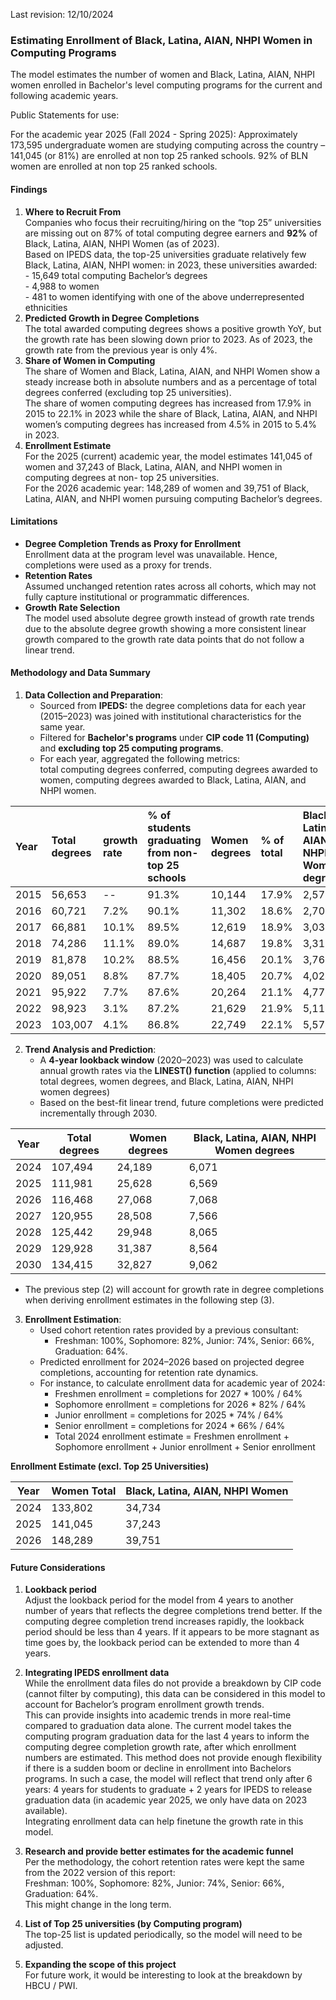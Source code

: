 Last revision: 12/10/2024

### **Estimating Enrollment of Black, Latina, AIAN, NHPI Women in Computing Programs**

The model estimates the number of women and Black, Latina, AIAN, NHPI women enrolled in Bachelor's level computing programs for the current and following academic years.

Public Statements for use: 

For the academic year 2025 (Fall 2024 \- Spring 2025): Approximately 173,595 undergraduate women are studying computing across the country – 141,045 (or 81%) are enrolled at non top 25 ranked schools.  92% of BLN women are enrolled at non top 25 ranked schools.

#### **Findings**

1. **Where to Recruit From**  
   Companies who focus their recruiting/hiring on the “top 25” universities are missing out on 87% of total computing degree earners and **92%** of Black, Latina, AIAN, NHPI Women (as of 2023).  
   Based on IPEDS data, the top-25 universities graduate relatively few Black, Latina, AIAN, NHPI women: in 2023, these universities awarded:   
   \-   15,649 total computing Bachelor’s degrees  
   \-   4,988 to women  
   \-   481 to women identifying with one of the above underrepresented ethnicities  
2. **Predicted Growth in Degree Completions**  
   The total awarded computing degrees shows a positive growth YoY, but the growth rate has been slowing down prior to 2023\. As of 2023, the growth rate from the previous year is only 4%.  
3. **Share of Women in Computing**  
   The share of Women and Black, Latina, AIAN, and NHPI Women show a steady increase both in absolute numbers and as a percentage of total degrees conferred (excluding top 25 universities).  
   The share of women computing degrees has increased from 17.9% in 2015 to 22.1% in 2023 while the share of Black, Latina, AIAN, and NHPI women’s computing degrees has increased from 4.5% in 2015 to 5.4% in 2023\.  
4. **Enrollment Estimate**  
   For the 2025 (current) academic year, the model estimates 141,045 of women and 37,243 of Black, Latina, AIAN, and NHPI women in computing degrees at non- top 25 universities.   
   For the 2026 academic year: 148,289 of women and 39,751 of Black, Latina, AIAN, and NHPI women pursuing computing Bachelor’s degrees.

#### **Limitations**

* **Degree Completion Trends as Proxy for Enrollment**   
  Enrollment data at the program level was unavailable. Hence, completions were used as a proxy for trends.  
* **Retention Rates**  
  Assumed unchanged retention rates across all cohorts, which may not fully capture institutional or programmatic differences.  
* **Growth Rate Selection**  
  The model used absolute degree growth instead of growth rate trends due to the absolute degree growth showing a more consistent linear growth compared to the growth rate data points that do not follow a linear trend.

#### **Methodology and Data Summary**

1. **Data Collection and Preparation**:  
   * Sourced from **IPEDS:** the degree completions data for each year (2015–2023) was joined with institutional characteristics for the same year.  
   * Filtered for **Bachelor's programs** under **CIP code 11 (Computing)** and **excluding** **top 25 computing programs**.  
   * For each year, aggregated the following metrics:   
     total computing degrees conferred, computing degrees awarded to women, computing degrees awarded to Black, Latina, AIAN, and NHPI women.

| Year | Total degrees | growth rate | % of students graduating from non- top 25 schools | Women degrees | % of total | Black, Latina, AIAN, NHPI Women degrees | % of total | % of women |
| :---- | :---- | :---- | :---- | :---- | :---- | :---- | :---- | :---- |
| 2015 | 56,653 | \-- | 91.3% | 10,144 | 17.9% | 2,575 | 4.5% | 25.4% |
| 2016 | 60,721 | 7.2% | 90.1% | 11,302 | 18.6% | 2,705 | 4.5% | 23.9% |
| 2017 | 66,881 | 10.1% | 89.5% | 12,619 | 18.9% | 3,034 | 4.5% | 24.0% |
| 2018 | 74,286 | 11.1% | 89.0% | 14,687 | 19.8% | 3,310 | 4.5% | 22.5% |
| 2019 | 81,878 | 10.2% | 88.5% | 16,456 | 20.1% | 3,766 | 4.6% | 22.9% |
| 2020 | 89,051 | 8.8% | 87.7% | 18,405 | 20.7% | 4,024 | 4.5% | 21.9% |
| 2021 | 95,922 | 7.7% | 87.6% | 20,264 | 21.1% | 4,771 | 5.0% | 23.5% |
| 2022 | 98,923 | 3.1% | 87.2% | 21,629 | 21.9% | 5,113 | 5.2% | 23.6% |
| 2023 | 103,007 | 4.1% | 86.8% | 22,749 | 22.1% | 5,572 | 5.4% | 24.5% |

     

2. **Trend Analysis and Prediction**:  
   * A **4-year lookback window** (2020–2023) was used to calculate annual growth rates via the **LINEST() function** (applied to columns: total degrees, women degrees, and Black, Latina, AIAN, NHPI women degrees)  
   * Based on the best-fit linear trend, future completions were predicted incrementally through 2030\.

| Year | Total degrees | Women degrees | Black, Latina, AIAN, NHPI Women degrees |
| ----- | ----- | ----- | ----- |
| 2024 | 107,494 | 24,189 | 6,071 |
| 2025 | 111,981 | 25,628 | 6,569 |
| 2026 | 116,468 | 27,068 | 7,068 |
| 2027 | 120,955 | 28,508 | 7,566 |
| 2028 | 125,442 | 29,948 | 8,065 |
| 2029 | 129,928 | 31,387 | 8,564 |
| 2030 | 134,415 | 32,827 | 9,062 |

   * The previous step (2) will account for growth rate in degree completions when deriving enrollment estimates in the following step (3).

       
3. **Enrollment Estimation**:  
   * Used cohort retention rates provided by a previous consultant:  
     * Freshman: 100%, Sophomore: 82%, Junior: 74%, Senior: 66%, Graduation: 64%.  
   * Predicted enrollment for 2024–2026 based on projected degree completions, accounting for retention rate dynamics.   
   * For instance, to calculate enrollment data for academic year of 2024:  
     * Freshmen enrollment \= completions for 2027 \* 100% / 64%  
     * Sophomore enrollment \= completions for 2026 \* 82% / 64%  
     * Junior enrollment \= completions for 2025 \* 74% / 64%  
     * Senior enrollment \= completions for 2024 \* 66% / 64%  
     * Total 2024 enrollment estimate \= Freshmen enrollment \+ Sophomore enrollment \+ Junior enrollment \+ Senior enrollment

**Enrollment Estimate (excl. Top 25 Universities)**

| Year | Women Total | Black, Latina, AIAN, NHPI Women |
| ----- | ----- | ----- |
| 2024 | 133,802 | 34,734 |
| 2025 | 141,045 | 37,243 |
| 2026 | 148,289 | 39,751 |

#### 

#### 

#### **Future Considerations**

1. **Lookback period**  
   Adjust the lookback period for the model from 4 years to another number of years that reflects the degree completions trend better. If the computing degree completion trend increases rapidly, the lookback period should be less than 4 years. If it appears to be more stagnant as time goes by, the lookback period can be extended to more than 4 years.

2. **Integrating IPEDS enrollment data**  
   While the enrollment data files do not provide a breakdown by CIP code (cannot filter by computing), this data can be considered in this model to account for Bachelor’s program enrollment growth trends.   
   This can provide insights into academic trends in more real-time compared to graduation data alone. The current model takes the computing program graduation data for the last 4 years to inform the computing degree completion growth rate, after which enrollment numbers are estimated. This method does not provide enough flexibility if there is a sudden boom or decline in enrollment into Bachelors programs. In such a case, the model will reflect that trend only after 6 years: 4 years for students to graduate \+ 2 years for IPEDS to release graduation data (in academic year 2025, we only have data on 2023 available).   
   Integrating enrollment data can help finetune the growth rate in this model.

3. **Research and provide better estimates for the academic funnel**  
   Per the methodology, the cohort retention rates were kept the same from the 2022 version of this report:   
   Freshman: 100%, Sophomore: 82%, Junior: 74%, Senior: 66%, Graduation: 64%.   
   This might change in the long term.

4. **List of Top 25 universities (by Computing program)**  
   The top-25 list is updated periodically, so the model will need to be adjusted.

5. **Expanding the scope of this project**  
   For future work, it would be interesting to look at the breakdown by HBCU / PWI.
